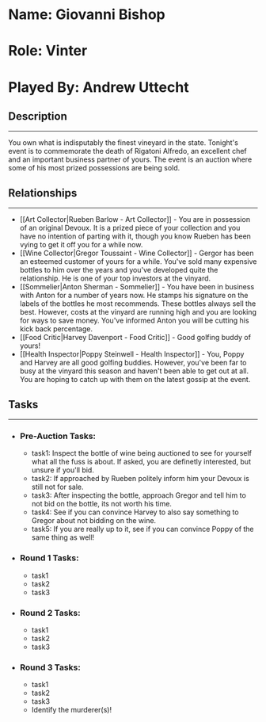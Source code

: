 # Name: Giovanni Bishop
# Role: Vinter
# Played By: Andrew Uttecht

## Description
---
You own what is indisputably the finest vineyard in the state. Tonight's event is to commemorate the death of Rigatoni Alfredo, an excellent chef and an important business partner of yours. The event is an auction where some of his most prized possessions are being sold.

## Relationships
---
- [[Art Collector|Rueben Barlow - Art Collector]]  - You are in possession of an original Devoux. It is a prized piece of your collection and you have no intention of parting with it, though you know Rueben has been vying to get it off you for a while now.
- [[Wine Collector|Gregor Toussaint - Wine Collector]] - Gergor has been an esteemed customer of yours for a while. You've sold many expensive bottles to him over the years and you've developed quite the relationship. He is one of your top investors at the vinyard.
- [[Sommelier|Anton Sherman - Sommelier]] - You have been in business with Anton for a number of years now. He stamps his signature on the labels of the bottles he most recommends. These bottles always sell the best. However, costs at the vinyard are running high and you are looking for ways to save money. You've informed Anton you will be cutting his kick back percentage.
- [[Food Critic|Harvey Davenport - Food Critic]] - Good golfing buddy of yours! 
- [[Health Inspector|Poppy Steinwell - Health Inspector]] - You, Poppy and Harvey are all good golfing buddies. However, you've been far to busy at the vinyard this season and haven't been able to get out at all. You are hoping to catch up with them on the latest gossip at the event.

## Tasks
___
- ### Pre-Auction Tasks: 
	- task1:  Inspect the bottle of wine being auctioned to see for yourself what all the fuss is about. If asked, you are definetly interested, but unsure if you'll bid.
	- task2: If approached by Rueben politely inform him your Devoux is still not for sale.
	- task3:  After inspecting the bottle, approach Gregor and tell him to not bid on the bottle, its not worth his time.
	- task4: See if you can convince Harvey to also say something to Gregor about not bidding on the wine.
	- task5: If you are really up to it, see if you can convince Poppy of the same thing as well!
- ### Round 1 Tasks:
	- task1
	- task2
	- task3
- ### Round 2 Tasks:
	- task1
	- task2
	- task3
- ### Round 3 Tasks:
	- task1
	- task2
	- task3
	- Identify the murderer(s)!
